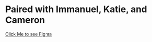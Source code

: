 # Paired with Immanuel, Katie, and Cameron

[Click Me to see Figma](https://www.figma.com/file/ZBXF7bBwl5ouO5g8ZIE5WS/Blue-Box?node-id=1%3A2)
